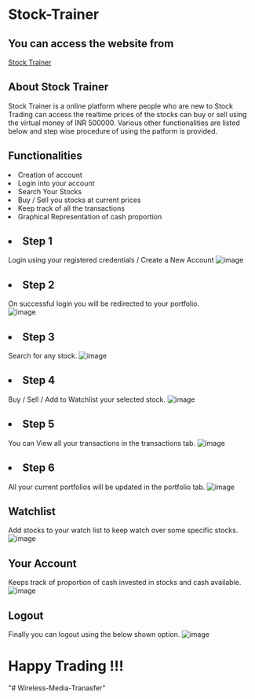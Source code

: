 # Stock-Trainer
## You can access the website from
<a href="http://stock-trainer.42web.io">Stock Trainer</a>

## About Stock Trainer
Stock Trainer is a online platform where people who are new to Stock Trading can access the realtime prices of the stocks can buy or sell using the virtual money of INR 500000. Various other functionalities are listed below and step wise procedure of using the patform is provided.

## Functionalities
  <li>Creation of account</li>
  <li>Login into your account</li>
  <li>Search Your Stocks</li>
  <li>Buy / Sell you stocks at current prices</li>
  <li> Keep track of all the transactions </li>
  <li>Graphical Representation of cash proportion</li>
  
## <li>Step 1</li>
Login using your registered credentials / Create a New Account
![image](https://user-images.githubusercontent.com/63163878/128313139-be3b8e9c-6931-438c-9b66-08c92057fd42.png)
<br>
## <li>Step 2</li>
On successful login you will be redirected to your portfolio.<br>
![image](https://user-images.githubusercontent.com/63163878/128313675-a8c76f1a-906b-4a93-ac61-b9cf804938d8.png)
## <li>Step 3</li>
Search for any stock.
![image](https://user-images.githubusercontent.com/63163878/128314075-e145ff67-bd93-45b4-923b-c14d0be0878a.png)
## <li>Step 4</li>
Buy / Sell / Add to Watchlist your selected stock.
![image](https://user-images.githubusercontent.com/63163878/128319887-66eb383a-798c-41ad-949b-15f520dee4bc.png)
## <li>Step 5</li>
You can View all your transactions in the transactions tab.
![image](https://user-images.githubusercontent.com/63163878/128320420-9a3798d1-5c73-4109-8c7e-b1ce149bcbed.png)
## <li>Step 6</li>
All your current portfolios will be updated in the portfolio tab.
![image](https://user-images.githubusercontent.com/63163878/128320559-9b501a03-8933-41f9-97c7-a93c62200497.png)
## Watchlist
Add stocks to your watch list to keep watch over some specific stocks.
![image](https://user-images.githubusercontent.com/63163878/128320758-7f2904ef-0fd8-4efe-b8c2-acf72f1e485b.png)
## Your Account
Keeps track of proportion of cash invested in stocks and cash available.
![image](https://user-images.githubusercontent.com/63163878/128320996-2e5ba1c7-615e-4443-9e8a-02010a40a9ff.png)
## Logout
Finally you can logout using the below shown option.
![image](https://user-images.githubusercontent.com/63163878/128321212-7d90e846-9a80-41c2-9e5b-be8a29e0f247.png)

# Happy Trading !!!
"# Wireless-Media-Tranasfer" 

